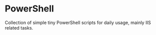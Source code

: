 # PowerShell
Collection of simple tiny PowerShell scripts for daily usage, mainly IIS related tasks.
